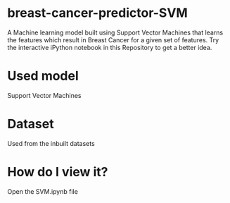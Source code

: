 # breast-cancer-predictor-SVM
A Machine learning model built using Support Vector Machines that learns the features which result in Breast Cancer for a given set of features. Try the interactive iPython notebook in this Repository to get a better idea.

# Used model
Support Vector Machines

# Dataset
Used from the inbuilt datasets

# How do I view it?
Open the SVM.ipynb file

